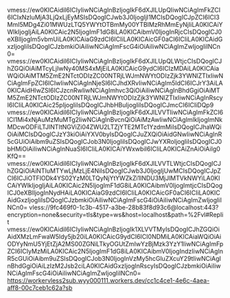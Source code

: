 vmess://ew0KICAidiI6ICIyIiwNCiAgInBzIjogIkF6dXJlLUpQIiwNCiAgImFkZCI6ICIxNzIuMjA3LjQxLjEyMSIsDQogICJwb3J0IjogIjI1MCIsDQogICJpZCI6ICI3MmI5MDg4Zi01MWUzLTQ5YWYtOTBmMy00YTBlMzRhMmEyNjIiLA0KICAiYWlkIjogIjAiLA0KICAic2N5IjogImF1dG8iLA0KICAibmV0IjogInRjcCIsDQogICJ0eXBlIjogIm5vbmUiLA0KICAiaG9zdCI6ICIiLA0KICAicGF0aCI6ICIiLA0KICAidGxzIjogIiIsDQogICJzbmkiOiAiIiwNCiAgImFscG4iOiAiIiwNCiAgImZwIjogIiINCn0=
vmess://ew0KICAidiI6ICIyIiwNCiAgInBzIjogIkF6dXJlLUpQLWtjcCIsDQogICJhZGQiOiAiMTcyLjIwNy40MS4xMjEiLA0KICAicG9ydCI6ICIzMDAiLA0KICAiaWQiOiAiMTM5ZmE2NTctODIzZC00NTRjLWJmNWYtODIzZjk3YWNlZTIxIiwNCiAgImFpZCI6ICIwIiwNCiAgInNjeSI6ICJhdXRvIiwNCiAgIm5ldCI6ICJrY3AiLA0KICAidHlwZSI6ICJzcnRwIiwNCiAgImhvc3QiOiAiIiwNCiAgInBhdGgiOiAiMTM5ZmE2NTctODIzZC00NTRjLWJmNWYtODIzZjk3YWNlZTIxIiwNCiAgInRscyI6ICIiLA0KICAic25pIjogIiIsDQogICJhbHBuIjogIiIsDQogICJmcCI6ICIiDQp9
vmess://ew0KICAidiI6ICIyIiwNCiAgInBzIjogIkF6dXJlLVVTIiwNCiAgImFkZCI6ICI1Mi4xNjAuMzMuMTg2IiwNCiAgInBvcnQiOiAiMzAwIiwNCiAgImlkIjogImNkMDcwODFiLTJlNTItNGViZi04ZWU2LTZjYTE2MTc1YzdmMiIsDQogICJhaWQiOiAiMCIsDQogICJzY3kiOiAiYXV0byIsDQogICJuZXQiOiAidGNwIiwNCiAgInR5cGUiOiAibm9uZSIsDQogICJob3N0IjogIiIsDQogICJwYXRoIjogIiIsDQogICJ0bHMiOiAiIiwNCiAgInNuaSI6ICIiLA0KICAiYWxwbiI6ICIiLA0KICAiZnAiOiAiIg0KfQ==
vmess://ew0KICAidiI6ICIyIiwNCiAgInBzIjogIkF6dXJlLVVTLWtjcCIsDQogICJhZGQiOiAiNTIuMTYwLjMzLjE4NiIsDQogICJwb3J0IjogIjUwMCIsDQogICJpZCI6ICJiOTFlODk4YS02YzM0LTQyNjYtYWZkZi1lNDU3MjJlMTVkNWYiLA0KICAiYWlkIjogIjAiLA0KICAic2N5IjogImF1dG8iLA0KICAibmV0IjogImtjcCIsDQogICJ0eXBlIjogInNydHAiLA0KICAiaG9zdCI6ICIiLA0KICAicGF0aCI6ICIiLA0KICAidGxzIjogIiIsDQogICJzbmkiOiAiIiwNCiAgImFscG4iOiAiIiwNCiAgImZwIjogIiINCn0=
vless://9fc469f0-1c3b-4517-a3be-28b83f8d93c6@localhost:443?encryption=none&security=tls&type=ws&host=localhost&path=%2Fvl#Replit
vmess://ew0KICAidiI6ICIyIiwNCiAgInBzIjogIk1XLVVTMyIsDQogICJhZGQiOiAidXMzLmFwaW5ldy5jb20iLA0KICAicG9ydCI6ICI0NDMiLA0KICAiaWQiOiAiODYyNmU5YjEtZjA2MS00ZGNiLTkyOGUtZmIwYzBjMzk3YzY1IiwNCiAgImFpZCI6ICIyMzMiLA0KICAic2N5IjogImF1dG8iLA0KICAibmV0IjogIndzIiwNCiAgInR5cGUiOiAibm9uZSIsDQogICJob3N0IjogInVzMy5hcGluZXcuY29tIiwNCiAgInBhdGgiOiAiLzIzM2Jsb2ciLA0KICAidGxzIjogInRscyIsDQogICJzbmkiOiAiIiwNCiAgImFscG4iOiAiIiwNCiAgImZwIjogIiINCn0=
https://workervless2sub.wyy000111.workers.dev/cc1c4ce1-4e6c-4aea-aff8-00c7ceb1c62a?sb
